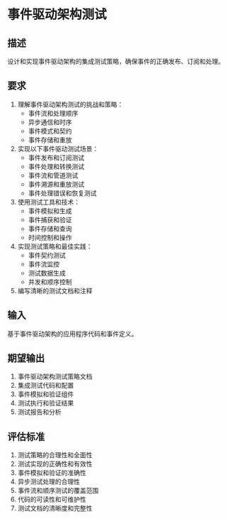 # 事件驱动架构测试

## 描述
设计和实现事件驱动架构的集成测试策略，确保事件的正确发布、订阅和处理。

## 要求
1. 理解事件驱动架构测试的挑战和策略：
   - 事件流和处理顺序
   - 异步通信和时序
   - 事件模式和契约
   - 事件存储和重放
2. 实现以下事件驱动测试场景：
   - 事件发布和订阅测试
   - 事件处理和转换测试
   - 事件流和管道测试
   - 事件溯源和重放测试
   - 事件处理错误和恢复测试
3. 使用测试工具和技术：
   - 事件模拟和生成
   - 事件捕获和验证
   - 事件存储和查询
   - 时间控制和操作
4. 实现测试策略和最佳实践：
   - 事件契约测试
   - 事件流监控
   - 测试数据生成
   - 并发和顺序控制
5. 编写清晰的测试文档和注释

## 输入
基于事件驱动架构的应用程序代码和事件定义。

## 期望输出
1. 事件驱动架构测试策略文档
2. 集成测试代码和配置
3. 事件模拟和验证组件
4. 测试执行和验证结果
5. 测试报告和分析

## 评估标准
1. 测试策略的合理性和全面性
2. 测试实现的正确性和有效性
3. 事件模拟和验证的准确性
4. 异步测试处理的合理性
5. 事件流和顺序测试的覆盖范围
6. 代码的可读性和可维护性
7. 测试文档的清晰度和完整性